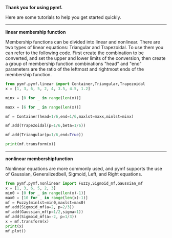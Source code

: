 **Thank you for using pymf.**

Here are some tutorials to help you get started quickly.

****
**linear membership function**

Membership functions can be divided into linear and nonlinear. There are two types of linear equations: Triangular and Trapezoidal.
To use them you can refer to the following code.
First create the combination to be converted, and set the upper and lower limits of the conversion, then create a group of membership function combinations "head" and "end" parameters are the ratio of the leftmost and rightmost ends of the membership function.

```python
from pymf.pymf.linear import Container,Triangular,Trapezoidal
x = [1, 3, 6, 5, 2, 4, 3.5, 4.5, 1.2]

minx = [0 for _ in range(len(x))]

maxx = [6 for _ in range(len(x))]

mf = Container(head=1/6,end=1/6,maxlst=maxx,minlst=minx)

mf.add(Trapezoidal(p=1/6,beta=1/6))

mf.add(Triangular(p=1/6,end=True))

print(mf.transform(x))
```
****
**nonlinear membershipfunction**

Nonlinear equations are more commonly used, and pymf supports the use of Gaussian, Generalizedbell, Sigmoid, Left, and Right equations.
```python
from pymf.pymf.nonlinear import Fuzzy,Sigmoid_mf,Gaussian_mf
x = [1, 3, 6, 5, 2, 3]
min0 = [0 for _ in range(len(x)-1)]
max0 = [10 for _ in range(len(x)-1)]
mf = Fuzzy(minlst=min0,maxlst=max0)
mf.add(Sigmoid_mf(a=2, p=2/3))
mf.add(Gaussian_mf(p=1/2,sigma=1))
mf.add(Sigmoid_mf(a=-2, p=1/3))
x = mf.transform(x)
print(x)
mf.plot()
```